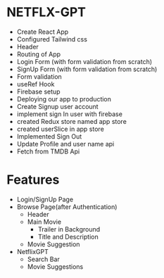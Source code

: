 # NETFLX-GPT

- Create React App
- Configured Tailwind css
- Header
- Routing of App
- Login Form (with form validation from scratch)
- SignUp Form (with form validation from scratch)
- Form validation
- useRef Hook
- Firebase setup
- Deploying our app to production
- Create Signup user account
- implement sign In user with firebase
- created Redux store named app store
- created userSlice in app store
- Implemented Sign Out
- Update Profile and user name api
- Fetch from TMDB Api



# Features

- Login/SignUp Page
- Browse Page(after Authentication)
   - Header
   - Main Movie
     - Trailer in Background
     - Title and Description
   - Movie Suggestion
- NetflixGPT
   - Search Bar
   - Movie Suggestions